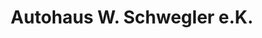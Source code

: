 ---
title: "Autohaus W. Schwegler e.K."
url: /friedberg/autohaus-w-schwegler-e-k-pallottiweg/
shop: Autowerkstatt
---
